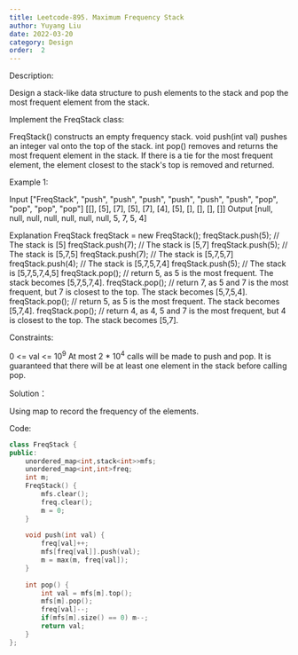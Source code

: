 ```yaml
---
title: Leetcode-895. Maximum Frequency Stack
author: Yuyang Liu
date: 2022-03-20
category: Design
order:  2
---
```


Description:

Design a stack-like data structure to push elements to the stack and pop the most frequent element from the stack.

Implement the FreqStack class:

FreqStack() constructs an empty frequency stack.
void push(int val) pushes an integer val onto the top of the stack.
int pop() removes and returns the most frequent element in the stack.
If there is a tie for the most frequent element, the element closest to the stack's top is removed and returned.
 

Example 1:

Input
["FreqStack", "push", "push", "push", "push", "push", "push", "pop", "pop", "pop", "pop"]
[[], [5], [7], [5], [7], [4], [5], [], [], [], []]
Output
[null, null, null, null, null, null, null, 5, 7, 5, 4]

Explanation
FreqStack freqStack = new FreqStack();
freqStack.push(5); // The stack is [5]
freqStack.push(7); // The stack is [5,7]
freqStack.push(5); // The stack is [5,7,5]
freqStack.push(7); // The stack is [5,7,5,7]
freqStack.push(4); // The stack is [5,7,5,7,4]
freqStack.push(5); // The stack is [5,7,5,7,4,5]
freqStack.pop();   // return 5, as 5 is the most frequent. The stack becomes [5,7,5,7,4].
freqStack.pop();   // return 7, as 5 and 7 is the most frequent, but 7 is closest to the top. The stack becomes [5,7,5,4].
freqStack.pop();   // return 5, as 5 is the most frequent. The stack becomes [5,7,4].
freqStack.pop();   // return 4, as 4, 5 and 7 is the most frequent, but 4 is closest to the top. The stack becomes [5,7].
 

Constraints:

0 <= val <= 10<sup>9</sup>
At most 2 * 10<sup>4</sup> calls will be made to push and pop.
It is guaranteed that there will be at least one element in the stack before calling pop.

Solution：

Using map to record the frequency of the elements.



Code: 

``` c++
class FreqStack {
public:
    unordered_map<int,stack<int>>mfs;
    unordered_map<int,int>freq;
    int m;
    FreqStack() {
        mfs.clear();
        freq.clear();
        m = 0;
    }
    
    void push(int val) {
        freq[val]++;
        mfs[freq[val]].push(val);
        m = max(m, freq[val]);
    }
    
    int pop() {
        int val = mfs[m].top();
        mfs[m].pop();
        freq[val]--;
        if(mfs[m].size() == 0) m--;
        return val;
    }    
};
```
